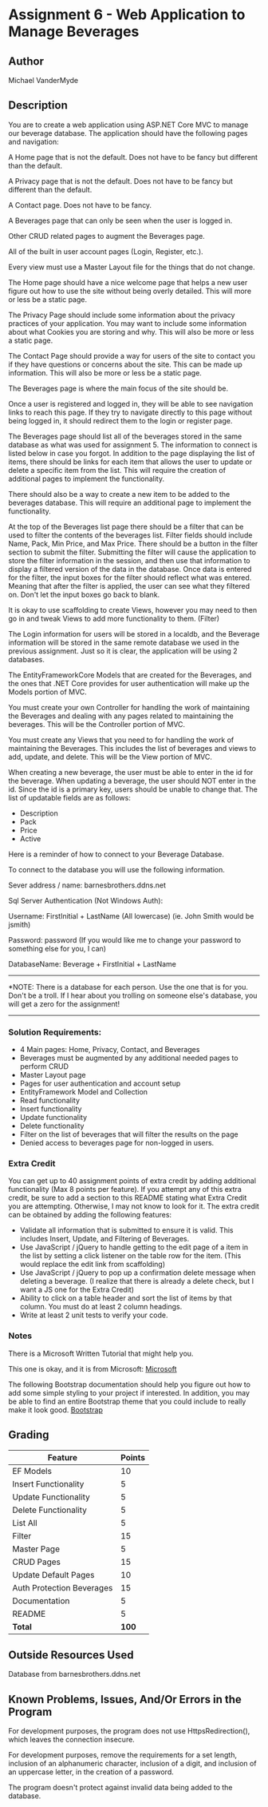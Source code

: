 # Assignment 6 - Web Application to Manage Beverages

## Author

Michael VanderMyde

## Description

You are to create a web application using ASP.NET Core MVC to manage our beverage database.
The application should have the following pages and navigation:

A Home page that is not the default. Does not have to be fancy but different than the default.

A Privacy page that is not the default. Does not have to be fancy but different than the default.

A Contact page. Does not have to be fancy.

A Beverages page that can only be seen when the user is logged in.

Other CRUD related pages to augment the Beverages page.

All of the built in user account pages (Login, Register, etc.).

Every view must use a Master Layout file for the things that do not change.

The Home page should have a nice welcome page that helps a new user figure out how to use the site without being
overly detailed. This will more or less be a static page.

The Privacy Page should include some information about the privacy practices of your application.
You may want to include some information about what Cookies you are storing and why. This will also be more or less a static page.

The Contact Page should provide a way for users of the site to contact you if they have questions or concerns about
the site. This can be made up information. This will also be more or less be a static page.

The Beverages page is where the main focus of the site should be.

Once a user is registered and logged in, they will be able to see navigation links to reach this page. If they try
to navigate directly to this page without being logged in, it should redirect them to the login or register page.

The Beverages page should list all of the beverages stored in the same database as what was used for assignment 5.
The information to connect is listed below in case you forgot. In addition to the page displaying the list of items,
there should be links for each item that allows the user to update or delete a specific item from the list. This
will require the creation of additional pages to implement the functionality.

There should also be a way to create a new item to be added to the beverages database. This will require an
additional page to implement the functionality.

At the top of the Beverages list page there should be a filter that can be used to filter the contents of the
beverages list. Filter fields should include Name, Pack, Min Price, and Max Price. There should be a button in the
filter section to submit the filter. Submitting the filter will cause the application to store the filter
information in the session, and then use that information to display a filtered version of the data in the database.
Once data is entered for the filter, the input boxes for the filter should reflect what was entered. Meaning that
after the filter is applied, the user can see what they filtered on. Don't let the input boxes go back to blank.

It is okay to use scaffolding to create Views, however you may need to then go in and tweak Views to add more
functionality to them. (Filter)

The Login information for users will be stored in a localdb, and the Beverage information will be stored in the same
remote database we used in the previous assignment. Just so it is clear, the application will be using 2 databases.

The EntityFrameworkCore Models that are created for the Beverages, and the ones that .NET Core provides for user
authentication will make up the Models portion of MVC.

You must create your own Controller for handling the work of maintaining the Beverages and dealing with any pages
related to maintaining the beverages. This will be the Controller portion of MVC.

You must create any Views that you need to for handling the work of maintaining the Beverages. This includes the list
of beverages and views to add, update, and delete. This will be the View portion of MVC.

When creating a new beverage, the user must be able to enter in the id for the beverage. When updating a beverage,
the user should NOT enter in the id. Since the id is a primary key, users should be unable to change that.
The list of updatable fields are as follows:

* Description
* Pack
* Price
* Active

Here is a reminder of how to connect to your Beverage Database.

To connect to the database you will use the following information.

Sever address / name: barnesbrothers.ddns.net

Sql Server Authentication (Not Windows Auth):

Username: FirstInitial + LastName (All lowercase) (ie. John Smith would be jsmith)

Password: password (If you would like me to change your password to something else for you, I can)

DatabaseName: Beverage + FirstInitial + LastName

********************************************************************************************
*NOTE: There is a database for each person. Use the one that is for you. Don't be a troll. If I hear about you trolling on someone else's database, you will get a zero for the assignment!
********************************************************************************************

### Solution Requirements:

* 4 Main pages: Home, Privacy, Contact, and Beverages
* Beverages must be augmented by any additional needed pages to perform CRUD
* Master Layout page
* Pages for user authentication and account setup
* EntityFramework Model and Collection
* Read functionality
* Insert functionality
* Update functionality
* Delete functionality
* Filter on the list of beverages that will filter the results on the page
* Denied access to beverages page for non-logged in users.

### Extra Credit
You can get up to 40 assignment points of extra credit by adding additional functionality (Max 8 points per feature). If you attempt any of this extra credit, be sure to add a section to this README stating what Extra Credit you are attempting. Otherwise, I may not know to look for it. The extra credit can be obtained by adding the following features:

* Validate all information that is submitted to ensure it is valid. This includes Insert, Update, and Filtering of Beverages.
* Use JavaScript / jQuery to handle getting to the edit page of a item in the list by setting a click listener on the table row for the item. (This would replace the edit link from scaffolding)
* Use JavaScript / jQuery to pop up a confirmation delete message when deleting a beverage. (I realize that there is already a delete check, but I want a JS one for the Extra Credit)
* Ability to click on a table header and sort the list of items by that column. You must do at least 2 column headings.
* Write at least 2 unit tests to verify your code.

### Notes

There is a Microsoft Written Tutorial that might help you.

This one is okay, and it is from Microsoft:
[Microsoft](https://docs.microsoft.com/en-us/aspnet/core/tutorials/first-mvc-app/start-mvc?view=aspnetcore-5.0&tabs=visual-studio)

The following Bootstrap documentation should help you figure out how to add some simple styling to your project if interested. In addition, you may be able to find an entire Bootstrap theme that you could include to really make it look good.
[Bootstrap](https://getbootstrap.com/docs/4.6/getting-started/introduction/)

## Grading
| Feature                                 | Points |
|-----------------------------------------|--------|
| EF Models                               | 10     |
| Insert Functionality                    | 5      |
| Update Functionality                    | 5      |
| Delete Functionality                    | 5      |
| List All                                | 5      |
| Filter                                  | 15     |
| Master Page                             | 5      |
| CRUD Pages                              | 15     |
| Update Default Pages                    | 10     |
| Auth Protection Beverages               | 15     |
| Documentation                           | 5      |
| README                                  | 5      |
| **Total**                               | **100**|

## Outside Resources Used

Database from barnesbrothers.ddns.net

## Known Problems, Issues, And/Or Errors in the Program

For development purposes, the program does not use HttpsRedirection(), which leaves the connection insecure.

For development purposes, remove the requirements for a set length, inclusion of an alphanumeric character, inclusion of a digit, and inclusion of an uppercase letter, in the creation of
a password.

The program doesn't protect against invalid data being added to the database.